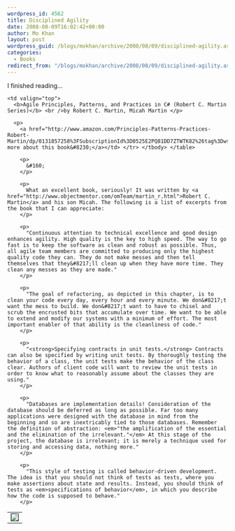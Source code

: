 ```yaml
---
wordpress_id: 4562
title: Disciplined Agility
date: 2008-08-09T16:02:42+00:00
author: Mo Khan
layout: post
wordpress_guid: /blogs/mokhan/archive/2008/08/09/disciplined-agility.aspx
categories:
  - Books
redirect_from: "/blogs/mokhan/archive/2008/08/09/disciplined-agility.aspx/"
---
```

I finished reading&#8230;

<table border="0">
  <tr>
    <td valign="top">
      <a href="http://www.amazon.com/Principles-Patterns-Practices-Robert-Martin/dp/0131857258%3FSubscriptionId%3D0525E2PQ81DD7ZTWTK82%26tag%3Dws%26linkCode%3Dsp1%26camp%3D2025%26creative%3D165953%26creativeASIN%3D0131857258"><img src="http://ecx.images-amazon.com/images/I/51Y57BH27TL._SL75_.jpg" border="1" /></a>
    </td>
    
    <td valign="top">
      <b>Agile Principles, Patterns, and Practices in C# (Robert C. Martin Series)</b> <br />by Robert C. Martin, Micah Martin </p> 
      
      <p>
        <a href="http://www.amazon.com/Principles-Patterns-Practices-Robert-Martin/dp/0131857258%3FSubscriptionId%3D0525E2PQ81DD7ZTWTK82%26tag%3Dws%26linkCode%3Dsp1%26camp%3D2025%26creative%3D165953%26creativeASIN%3D0131857258">Read more about this book&#8230;</a></td> </tr> </tbody> </table> 
        
        <p>
          &#160;
        </p>
        
        <p>
          What an excellent book, seriously! It was written by <a href="http://www.objectmentor.com/omTeam/martin_r.html">Robert C. Martin</a> and his son Micah. The following is a list of excerpts from the book that I can appreciate:
        </p>
        
        <p>
          "Continuous attention to technical excellence and good design enhances agility. High quality is the key to high speed. The way to go fast is to keep the software as clean and robust as possible. Thus, all agile team members are committed to producing only the highest quality code they can. They do not make messes and then tell themselves that they&#8217;ll clean up when they have more time. They clean any messes as they are made."
        </p>
        
        <p>
          "The goal of refactoring, as depicted in this chapter, is to clean your code every day, every hour and every minute. We don&#8217;t want the mess to build. We don&#8217;t want to have to chisel and scrub the encrusted bits that accumulate over time. We want to be able to extend and modify our systems with a minimum of effort. The most important enabler of that ability is the cleanliness of code."
        </p>
        
        <p>
          "<strong>Specifying contracts in unit tests.</strong> Contracts can also be specified by writing unit tests. By thoroughly testing the behavior of a class, the unit tests make the behavior of the class clear. Authors of client code will want to review the unit tests in order to know what to reasonably assume about the classes they are using."
        </p>
        
        <p>
          "Databases are implementation details! Consideration of the database should be deferred as long as possible. Far too many applications were designed with the database in mind from the beginning and so are inextricably tied to those databases. Remember the definition of abstraction: <em>"the amplification of the essential and the elimination of the irrelevant."</em> At this stage of the project, the database is irrelevant; it is merely a technique used for storing and accessing data, nothing more."
        </p>
        
        <p>
          "This style of testing is called behavior-driven development. The idea is that you should not think of tests as tests, where you make assertions about state and results. Instead, you should think of tests as <em>specifications of behavior</em>, in which you describe how the code is supposed to behave."
        </p>